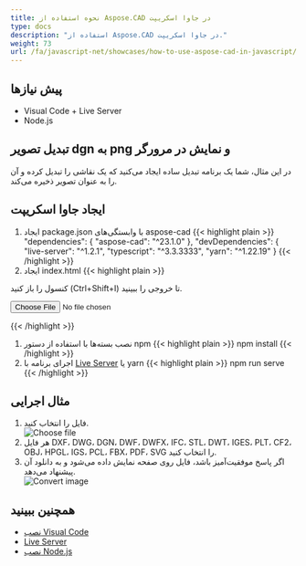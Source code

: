 ```yaml
---
title: نحوه استفاده از Aspose.CAD در جاوا اسکریپت
type: docs
description: "استفاده از Aspose.CAD در جاوا اسکریپت."
weight: 73
url: /fa/javascript-net/showcases/how-to-use-aspose-cad-in-javascript/
---
```


## پیش نیازها
- Visual Code + Live Server
- Node.js

## تبدیل تصویر dgn به png و نمایش در مرورگر

در این مثال، شما یک برنامه تبدیل ساده ایجاد می‌کنید که یک نقاشی را تبدیل کرده و آن را به عنوان تصویر ذخیره می‌کند.

## ایجاد جاوا اسکریپت

1. ایجاد package.json با وابستگی‌های aspose-cad
{{< highlight plain >}}
"dependencies": {
    "aspose-cad": "^23.1.0"
  },
 "devDependencies": {
    "live-server": "^1.2.1",
    "typescript": "^3.3.3333",
    "yarn": "^1.22.19"
  }
{{< /highlight >}}
1. ایجاد index.html
{{< highlight plain >}}
<!DOCTYPE html>
کنسول را باز کنید (Ctrl+Shift+I) تا خروجی را ببینید.

<script src="./node_modules/aspose-cad/dotnet.js"></script>
<script type="module" src="./node_modules/aspose-cad/es2015/index-js.js"></script>

<body>
	<input id="file" type="file">
	<img id="image" />
</body>

<script>
window.onload = async function () {
	document.querySelector('input').addEventListener('change', function() {
      var reader = new FileReader();
      reader.onload = function() {
      
          var arrayBuffer = this.result;
          var array = new Uint8Array(arrayBuffer);
          
		  //GET_FILE_FORMAT
		  fileFormat = Aspose.CAD.Image.getFileFormat(array);
          console.log(fileFormat);
		  
		  // LOAD
		  file = Aspose.CAD.Image.load(array);
          console.log(file);
		  
		  // SAVE
		  exportedFilePromise = Aspose.CAD.Image.save(array, new Aspose.CAD.PngOptions());
		  exportedFilePromise.then(exportedFile => {
			console.log(exportedFile);
			
			var urlCreator = window.URL || window.webkitURL;
			var blob = new Blob([exportedFile], { type: 'application/octet-stream' });
            var imageUrl = urlCreator.createObjectURL(blob);
            document.querySelector("#image").src = imageUrl;
		  });
      }
	  
      reader.readAsArrayBuffer(this.files[0]);
    }, 
	false);
};
</script>
{{< /highlight >}}

1. نصب بسته‌ها با استفاده از دستور npm
{{< highlight plain >}}
npm install
{{< /highlight >}}
1. اجرای برنامه با [Live Server](https://marketplace.visualstudio.com/items?itemName=ritwickdey.LiveServer/) یا yarn
{{< highlight plain >}}
npm run serve
{{< /highlight >}}

## مثال اجرایی

1. فایل را انتخاب کنید.<br>
![Choose file](/_assets/javascript-net/javascript-net/choose-file.png)<br>
1. هر فایل DXF، DWG، DGN، DWF، DWFX، IFC، STL، DWT، IGES، PLT، CF2، OBJ، HPGL، IGS، PCL، FBX، PDF، SVG را انتخاب کنید.
1. اگر پاسخ موفقیت‌آمیز باشد، فایل روی صفحه نمایش داده می‌شود و به دانلود آن پیشنهاد می‌دهد.<br>
![Convert image](/_assets/javascript-net/javascript-net/convert-image.png)<br>
## همچنین ببینید

- [نصب Visual Code](https://code.visualstudio.com/)
- [Live Server](https://marketplace.visualstudio.com/items?itemName=ritwickdey.LiveServer/)
- [نصب Node.js](https://nodejs.org/en/)
